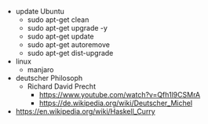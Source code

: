 - update Ubuntu
    - sudo apt-get clean
    - sudo apt-get upgrade -y
    - sudo apt-get update
    - sudo apt-get autoremove
    - sudo apt-get dist-upgrade
- linux 
    - manjaro
- deutscher Philosoph
    - Richard David Precht 
        - https://www.youtube.com/watch?v=Qfh1l9CSMrA
        - https://de.wikipedia.org/wiki/Deutscher_Michel 
- https://en.wikipedia.org/wiki/Haskell_Curry

